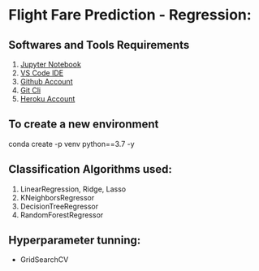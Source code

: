 # Flight Fare Prediction - Regression:


## Softwares and Tools Requirements

1. [Jupyter Notebook](https://jupyter.org/)
2. [VS Code IDE](https://code.visualdtudio.com/)
3. [Github Account](https://github.com)
4. [Git Cli](https://cli.github.com/)
5. [Heroku Account](https://Heroku.com/)


##  To create a new environment


conda create -p venv python==3.7 -y



## Classification Algorithms used:

1. LinearRegression, Ridge, Lasso
3. KNeighborsRegressor
4. DecisionTreeRegressor
5. RandomForestRegressor

##  Hyperparameter tunning:

* GridSearchCV
